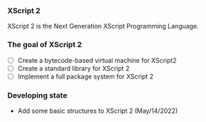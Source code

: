 ### XScript 2

XScript 2 is the Next Generation XScript Programming Language.

### The goal of XScript 2

- [ ] Create a bytecode-based virtual machine for XScript2
- [ ] Create a standard library for XScript 2
- [ ] Implement a full package system for XScript 2

### Developing state

- Add some basic structures to XScript 2 (May/14/2022)